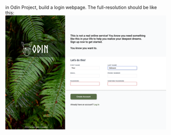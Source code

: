 in Odin Project, build a login webpage.
The full-resolution should be like this:
![the full-resolution](imgs/sign-up-form.png)